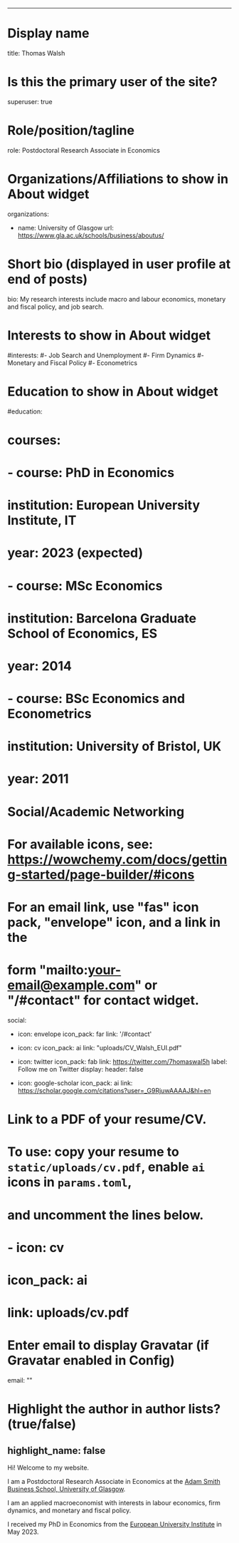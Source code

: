  ---
# Display name
title: Thomas Walsh

# Is this the primary user of the site?
superuser: true

# Role/position/tagline
role: Postdoctoral Research Associate in Economics

# Organizations/Affiliations to show in About widget
organizations:
- name: University of Glasgow
  url: https://www.gla.ac.uk/schools/business/aboutus/

# Short bio (displayed in user profile at end of posts)
bio: My research interests include macro and labour economics, monetary and fiscal policy, and job search.

# Interests to show in About widget
#interests:
#- Job Search and Unemployment
#- Firm Dynamics
#- Monetary and Fiscal Policy
#- Econometrics

# Education to show in About widget
#education:
#  courses:
#  - course: PhD in Economics
#    institution: European University Institute, IT
#    year: 2023 (expected)
#  - course: MSc Economics
#    institution: Barcelona Graduate School of Economics, ES
#    year: 2014
#  - course: BSc Economics and Econometrics
#    institution: University of Bristol, UK
#    year: 2011

# Social/Academic Networking
# For available icons, see: https://wowchemy.com/docs/getting-started/page-builder/#icons
#   For an email link, use "fas" icon pack, "envelope" icon, and a link in the
#   form "mailto:your-email@example.com" or "/#contact" for contact widget.
social:
- icon: envelope
  icon_pack: far
  link: '/#contact'

- icon: cv
  icon_pack: ai
  link: "uploads/CV_Walsh_EUI.pdf"

- icon: twitter
  icon_pack: fab
  link: https://twitter.com/7homaswal5h
  label: Follow me on Twitter
  display:
    header: false

- icon: google-scholar
  icon_pack: ai
  link: https://scholar.google.com/citations?user=_G9RjuwAAAAJ&hl=en

# Link to a PDF of your resume/CV.
# To use: copy your resume to `static/uploads/cv.pdf`, enable `ai` icons in `params.toml`,
# and uncomment the lines below.
# - icon: cv
#  icon_pack: ai
# link: uploads/cv.pdf

# Enter email to display Gravatar (if Gravatar enabled in Config)
email: ""

# Highlight the author in author lists? (true/false)
highlight_name: false
---

Hi! Welcome to my website.

I am a Postdoctoral Research Associate in Economics at the <a href="https://www.gla.ac.uk/schools/business/aboutus/" target="_blank"> Adam Smith Business School, University of Glasgow</a>.

I am an applied macroeconomist with interests in labour economics, firm dynamics, and monetary and fiscal policy.

I received my PhD in Economics from the <a href="https://www.eui.eu/en/academic-units/department-of-economics" target="_blank">European University Institute</a>
 in May 2023.

<link rel="stylesheet" href="https://cdnjs.cloudflare.com/ajax/libs/font-awesome/6.2.1/css/all.min.css">

